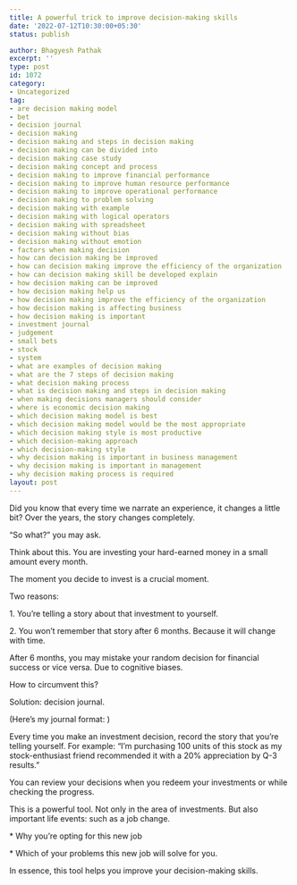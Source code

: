 ```yaml
---
title: A powerful trick to improve decision-making skills
date: '2022-07-12T10:30:00+05:30'
status: publish

author: Bhagyesh Pathak
excerpt: ''
type: post
id: 1072
category:
- Uncategorized
tag:
- are decision making model
- bet
- decision journal
- decision making
- decision making and steps in decision making
- decision making can be divided into
- decision making case study
- decision making concept and process
- decision making to improve financial performance
- decision making to improve human resource performance
- decision making to improve operational performance
- decision making to problem solving
- decision making with example
- decision making with logical operators
- decision making with spreadsheet
- decision making without bias
- decision making without emotion
- factors when making decision
- how can decision making be improved
- how can decision making improve the efficiency of the organization
- how can decision making skill be developed explain
- how decision making can be improved
- how decision making help us
- how decision making improve the efficiency of the organization
- how decision making is affecting business
- how decision making is important
- investment journal
- judgement
- small bets
- stock
- system
- what are examples of decision making
- what are the 7 steps of decision making
- what decision making process
- what is decision making and steps in decision making
- when making decisions managers should consider
- where is economic decision making
- which decision making model is best
- which decision making model would be the most appropriate
- which decision making style is most productive
- which decision-making approach
- which decision-making style
- why decision making is important in business management
- why decision making is important in management
- why decision making process is required
layout: post
---
```


Did you know that every time we narrate an experience, it changes a little bit? Over the years, the story changes completely.

“So what?” you may ask.

Think about this. You are investing your hard-earned money in a small amount every month.

The moment you decide to invest is a crucial moment.

Two reasons:

1\. You’re telling a story about that investment to yourself.

2\. You won’t remember that story after 6 months. Because it will change with time.

After 6 months, you may mistake your random decision for financial success or vice versa. Due to cognitive biases.

How to circumvent this?

Solution: decision journal.

(Here’s my journal format: )

Every time you make an investment decision, record the story that you’re telling yourself. For example: “I’m purchasing 100 units of this stock as my stock-enthusiast friend recommended it with a 20% appreciation by Q-3 results.”

You can review your decisions when you redeem your investments or while checking the progress.

This is a powerful tool. Not only in the area of investments. But also important life events: such as a job change.

\* Why you’re opting for this new job

\* Which of your problems this new job will solve for you.

In essence, this tool helps you improve your decision-making skills.